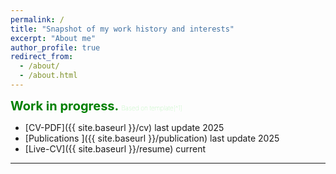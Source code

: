 ```yaml
---
permalink: /
title: "Snapshot of my work history and interests"
excerpt: "About me"
author_profile: true
redirect_from:
  - /about/
  - /about.html
---
```


<span style="color:green;font-weight:700;font-size:20px">
Work in progress.
</span>
<span style="color:lightgreen;font-weight:100;font-size:10">
Based on template[^1]
</span>

 - [CV-PDF]({{ site.baseurl }}/cv) last update 2025
 - [Publications ]({{ site.baseurl }}/publication) last update 2025
 - [Live-CV]({{ site.baseurl }}/resume) current


---
[^1]: [academicpages](https://github.com/academicpages/academicpages.github.io)

